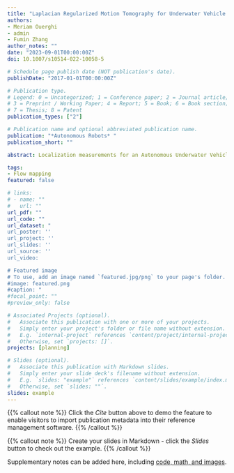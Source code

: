 ```yaml
---
title: "Laplacian Regularized Motion Tomography for Underwater Vehicle Flow Mapping with Sporadic Localization Measurements"
authors:
- Meriam Ouerghi
- admin
- Fumin Zhang
author_notes: ""
date: "2023-09-01T00:00:00Z"
doi: 10.1007/s10514-022-10058-5

# Schedule page publish date (NOT publication's date).
publishDate: "2017-01-01T00:00:00Z"

# Publication type.
# Legend: 0 = Uncategorized; 1 = Conference paper; 2 = Journal article;
# 3 = Preprint / Working Paper; 4 = Report; 5 = Book; 6 = Book section;
# 7 = Thesis; 8 = Patent
publication_types: ["2"]

# Publication name and optional abbreviated publication name.
publication: "*Autonomous Robots* "
publication_short: ""

abstract: Localization measurements for an Autonomous Underwater Vehicle (AUV) are often difficult to obtain. In many cases, localization measurements are only available sporadically after the AUV comes to the sea surface. Since the motion of AUVs is often affected by unknown underwater flow fields, the sporadic localization measurements carry information of the underwater flow field. Motion tomography (MT) algorithms have been developed to compute a underwater flow map based on the sporadic localization measurements.  This paper extends MT by introducing Laplacian regularization in to the problem formulation and the MT algorithm.   Laplacian regularization enforces smoothness in the spatial distribution of the underwater flow field. The resulted Laplacian regularized motion tomography (RMT) algorithm converges to achieve a finite error bounded. The performance of the RMT and other variants of MT are compared through the method of data resolution analysis. The improved performance of RMT is confirmed by experimental data collected from underwater glider ocean sensing experiments. 

tags:
- Flow mapping
featured: false

# links:
# - name: ""
#   url: ""
url_pdf: ""
url_code: ""
url_dataset: "
url_poster: ''
url_project: ''
url_slides: ''
url_source: ''
url_video: 

# Featured image
# To use, add an image named `featured.jpg/png` to your page's folder. 
#image: featured.png
#caption: "
#focal_point: ""
#preview_only: false

# Associated Projects (optional).
#   Associate this publication with one or more of your projects.
#   Simply enter your project's folder or file name without extension.
#   E.g. `internal-project` references `content/project/internal-project/index.md`.
#   Otherwise, set `projects: []`.
projects: [planning]

# Slides (optional).
#   Associate this publication with Markdown slides.
#   Simply enter your slide deck's filename without extension.
#   E.g. `slides: "example"` references `content/slides/example/index.md`.
#   Otherwise, set `slides: ""`.
slides: example
---
```


{{% callout note %}}
Click the *Cite* button above to demo the feature to enable visitors to import publication metadata into their reference management software.
{{% /callout %}}

{{% callout note %}}
Create your slides in Markdown - click the *Slides* button to check out the example.
{{% /callout %}}

Supplementary notes can be added here, including [code, math, and images](https://wowchemy.com/docs/writing-markdown-latex/).
